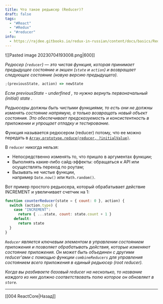 ```yaml
---
title: Что такое редьюсер (Reducer)?
draft: false
tags:
  - "#React"
  - "#Redux"
  - "#reducer"
info:
  - https://rajdee.gitbooks.io/redux-in-russian/content/docs/basics/Reducers.html
---
```

![[Pasted image 20230704193008.png|600]]

_Редюсер (`reducer`) — это чистая функция, которая принимает предыдущее состояние и экшен (`state` и `action`) и возвращает следующее состояние (новую версию предыдущего)._

```jsx
;(previousState, action) => newState
```

_Если previousState - underfined , то нужно вернуть первоначальный (initial) state ._

_Редьюсеры должны быть чистыми функциями, то есть они не должны изменять состояние напрямую, а только возвращать новый объект состояния. Это обеспечивает предсказуемость и консистентность в приложении и упрощает отладку и тестирование._

Функция называется редюсером (reducer) потому, что ее можно передать в [`Array.prototype.reduce(reducer, ?initialValue)`](https://developer.mozilla.org/en-US/docs/Web/JavaScript/Reference/Global_Objects/Array/Reduce).

В `reducer` никогда нельзя:

- Непосредственно изменять то, что пришло в аргументах функции;
- Выполнять какие-либо сайд-эффекты: обращаться к API или осуществлять переход по роутам;
- Вызывать не чистые функции, например `Date.now()` или `Math.random()`.

Вот пример простого редьюсера, который обрабатывает действие INCREMENT и увеличивает счетчик на 1:

```jsx
function counterReducer(state = { count: 0 }, action) {
  switch (action.type) {
    case "INCREMENT":
      return { ...state, count: state.count + 1 }
    default:
      return state
  }
}
```

_`Reducer` является ключевым элементом в управлении состоянием приложения и позволяет обрабатывать действия, которые изменяют состояние приложения. Он может быть объединен с другими reducer'ами с помощью функции `combineReducers` для управления состоянием всего приложения в единый редьюсер (root reducer)._

_Когда вы разбиваете базовый reducer на несколько, то название каждого из них должно соответствовать полю которое он обновляет в `store`._

---

[[004 ReactCore|Назад]]